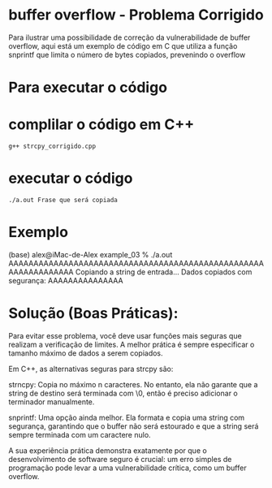 # buffer overflow - Problema Corrigido

Para ilustrar uma possibilidade de correção da vulnerabilidade de buffer overflow, aqui está um exemplo de código em C que utiliza a função snprintf que limita o número de bytes copiados, prevenindo o overflow

# Para executar o código

# complilar o código em C++
    g++ strcpy_corrigido.cpp 

# executar o código 
    ./a.out Frase que será copiada

# Exemplo 
(base) alex@iMac-de-Alex example_03 % ./a.out AAAAAAAAAAAAAAAAAAAAAAAAAAAAAAAAAAAAAAAAAAAAAAAAAAAAAAAAAAAAAAAA
Copiando a string de entrada...
Dados copiados com segurança: AAAAAAAAAAAAAAA

# Solução (Boas Práticas):

Para evitar esse problema, você deve usar funções mais seguras que realizam a verificação de limites. A melhor prática é sempre especificar o tamanho máximo de dados a serem copiados.

Em C++, as alternativas seguras para strcpy são:

strncpy: Copia no máximo n caracteres. No entanto, ela não garante que a string de destino será terminada com \0, então é preciso adicionar o terminador manualmente.

snprintf: Uma opção ainda melhor. Ela formata e copia uma string com segurança, garantindo que o buffer não será estourado e que a string será sempre terminada com um caractere nulo.

A sua experiência prática demonstra exatamente por que o desenvolvimento de software seguro é crucial: um erro simples de programação pode levar a uma vulnerabilidade crítica, como um buffer overflow.
